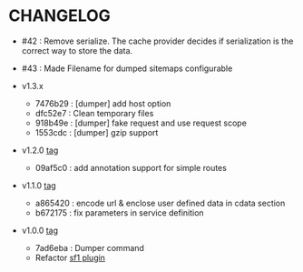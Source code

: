 # CHANGELOG

  * #42 : Remove serialize. The cache provider decides if serialization is the correct way to store the data.
  * #43 : Made Filename for dumped sitemaps configurable

* v1.3.x
  * 7476b29 : [dumper] add host option
  * dfc52e7 : Clean temporary files
  * 918b49e : [dumper] fake request and use request scope
  * 1553cdc : [dumper] gzip support

* v1.2.0 [tag](https://github.com/prestaconcept/PrestaSitemapBundle/commits/v1.2.0)
  * 09af5c0 : add annotation support for simple routes

* v1.1.0 [tag](https://github.com/prestaconcept/PrestaSitemapBundle/commits/v1.1.0)
  * a865420 : encode url & enclose user defined data in cdata section
  * b672175 : fix parameters in service definition

* v1.0.0 [tag](https://github.com/prestaconcept/PrestaSitemapBundle/commits/v1.0.0)
  * 7ad6eba : Dumper command 
  * Refactor [sf1 plugin]([http://www.symfony-project.org/plugins/prestaSitemapPlugin)
